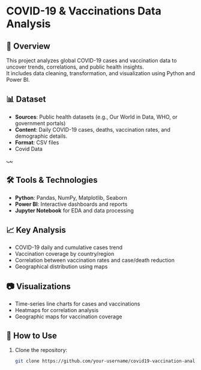 # COVID-19 & Vaccinations Data Analysis

## 📌 Overview
This project analyzes global COVID-19 cases and vaccination data to uncover trends, correlations, and public health insights.  
It includes data cleaning, transformation, and visualization using Python and Power BI.

## 📊 Dataset
- **Sources**: Public health datasets (e.g., Our World in Data, WHO, or government portals)
- **Content**: Daily COVID-19 cases, deaths, vaccination rates, and demographic details.
- **Format**: CSV files
- <a herf="https://github.com/ahmed2004410/Data-Analysis-project-for-covid19-Vaccinations/blob/bca11f33d009fa509512e72a0bc9b317aafbf608/table_1.xlsx">Covid Data</a>

بب
## 🛠 Tools & Technologies
- **Python**: Pandas, NumPy, Matplotlib, Seaborn
- **Power BI**: Interactive dashboards and reports
- **Jupyter Notebook** for EDA and data processing

## 📈 Key Analysis
- COVID-19 daily and cumulative cases trend
- Vaccination coverage by country/region
- Correlation between vaccination rates and case/death reduction
- Geographical distribution using maps

## 📷 Visualizations
- Time-series line charts for cases and vaccinations
- Heatmaps for correlation analysis
- Geographic maps for vaccination coverage

## 🚀 How to Use
1. Clone the repository:
   ```bash
   git clone https://github.com/your-username/covid19-vaccination-analysis.git
